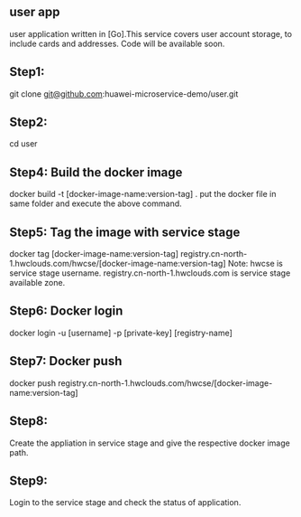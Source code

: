 user app
---
user application written in [Go].This service covers user account storage, to include cards and addresses.
Code will be available soon.



## Step1: 
git clone git@github.com:huawei-microservice-demo/user.git

## Step2:
cd user

## Step4: Build the docker image
docker build -t [docker-image-name:version-tag] .
put the docker file in same folder and execute the above command.

## Step5: Tag the image with service stage
docker tag [docker-image-name:version-tag]  registry.cn-north-1.hwclouds.com/hwcse/[docker-image-name:version-tag]
Note: hwcse is service stage username.
      registry.cn-north-1.hwclouds.com is service stage available zone.
      
## Step6: Docker login
docker login -u [username] -p [private-key] [registry-name]

## Step7: Docker push
docker push registry.cn-north-1.hwclouds.com/hwcse/[docker-image-name:version-tag]

## Step8: 
Create the appliation in service stage and give the respective docker image path.

## Step9: 
Login to the service stage and check the status of application.
